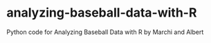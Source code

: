 # analyzing-baseball-data-with-R
Python code for Analyzing Baseball Data with R by Marchi and Albert
